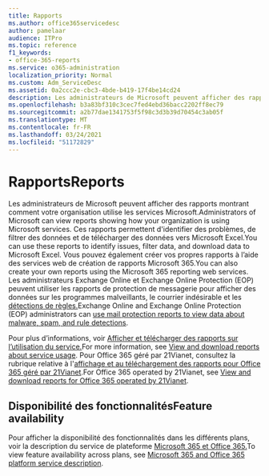 ```yaml
---
title: Rapports
ms.author: office365servicedesc
author: pamelaar
audience: ITPro
ms.topic: reference
f1_keywords:
- office-365-reports
ms.service: o365-administration
localization_priority: Normal
ms.custom: Adm_ServiceDesc
ms.assetid: 0a2ccc2e-cbc3-4bde-b419-17f4be14cd24
description: Les administrateurs de Microsoft peuvent afficher des rapports montrant comment votre organisation utilise les services Microsoft. Ces rapports permettent d'identifier des problèmes, de filtrer des données et de télécharger des données vers Microsoft Excel. Vous pouvez également créer vos propres rapports à l’aide des services web de création de rapports Microsoft 365. Les administrateurs Exchange Online et Exchange Online Protection (EOP) peuvent utiliser les rapports de protection de messagerie pour afficher des données sur les programmes malveillants, le courrier indésirable et les détections de règles.
ms.openlocfilehash: b3a83bf310c3cec7fed4ebd36bacc2202ff8ec79
ms.sourcegitcommit: a2b77dae1341753f5f98c3d3b39d70454c3ab05f
ms.translationtype: MT
ms.contentlocale: fr-FR
ms.lasthandoff: 03/24/2021
ms.locfileid: "51172829"
---
```

# <a name="reports"></a><span data-ttu-id="1390d-106">Rapports</span><span class="sxs-lookup"><span data-stu-id="1390d-106">Reports</span></span>

<span data-ttu-id="1390d-107">Les administrateurs de Microsoft peuvent afficher des rapports montrant comment votre organisation utilise les services Microsoft.</span><span class="sxs-lookup"><span data-stu-id="1390d-107">Administrators of Microsoft can view reports showing how your organization is using Microsoft services.</span></span> <span data-ttu-id="1390d-108">Ces rapports permettent d'identifier des problèmes, de filtrer des données et de télécharger des données vers Microsoft Excel.</span><span class="sxs-lookup"><span data-stu-id="1390d-108">You can use these reports to identify issues, filter data, and download data to Microsoft Excel.</span></span> <span data-ttu-id="1390d-109">Vous pouvez également créer vos propres rapports à l’aide des services web de création de rapports Microsoft 365.</span><span class="sxs-lookup"><span data-stu-id="1390d-109">You can also create your own reports using the Microsoft 365 reporting web services.</span></span> <span data-ttu-id="1390d-110">Les administrateurs Exchange Online et Exchange Online Protection (EOP) peuvent utiliser les rapports de protection de messagerie pour afficher des données sur les programmes malveillants, le courrier indésirable et les [détections de règles.](/exchange/monitoring/use-mail-protection-reports)</span><span class="sxs-lookup"><span data-stu-id="1390d-110">Exchange Online and Exchange Online Protection (EOP) administrators can [use mail protection reports to view data about malware, spam, and rule detections](/exchange/monitoring/use-mail-protection-reports).</span></span>
  
<span data-ttu-id="1390d-111">Pour plus d’informations, voir [Afficher et télécharger des rapports sur l’utilisation du service.](/microsoft-365/admin/activity-reports/activity-reports)</span><span class="sxs-lookup"><span data-stu-id="1390d-111">For more information, see [View and download reports about service usage](/microsoft-365/admin/activity-reports/activity-reports).</span></span> <span data-ttu-id="1390d-112">Pour Office 365 géré par 21Vianet, consultez la rubrique relative à l'[affichage et au téléchargement des rapports pour Office 365 géré par 21Vianet](/microsoft-365/admin/activity-reports/activity-reports).</span><span class="sxs-lookup"><span data-stu-id="1390d-112">For Office 365 operated by 21Vianet, see [View and download reports for Office 365 operated by 21Vianet](/microsoft-365/admin/activity-reports/activity-reports).</span></span>
  
## <a name="feature-availability"></a><span data-ttu-id="1390d-113">Disponibilité des fonctionnalités</span><span class="sxs-lookup"><span data-stu-id="1390d-113">Feature availability</span></span>

<span data-ttu-id="1390d-114">Pour afficher la disponibilité des fonctionnalités dans les différents plans, voir la description du service de plateforme [Microsoft 365 et Office 365.](office-365-platform-service-description.md)</span><span class="sxs-lookup"><span data-stu-id="1390d-114">To view feature availability across plans, see [Microsoft 365 and Office 365 platform service description](office-365-platform-service-description.md).</span></span>
